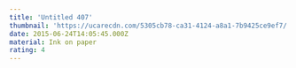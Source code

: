 ```yaml
---
title: 'Untitled 407'
thumbnail: 'https://ucarecdn.com/5305cb78-ca31-4124-a8a1-7b9425ce9ef7/'
date: 2015-06-24T14:05:45.000Z
material: Ink on paper
rating: 4
---
```

